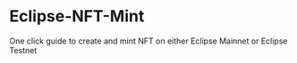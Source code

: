 # Eclipse-NFT-Mint
One click guide to create and mint NFT on either Eclipse Mainnet or Eclipse Testnet
